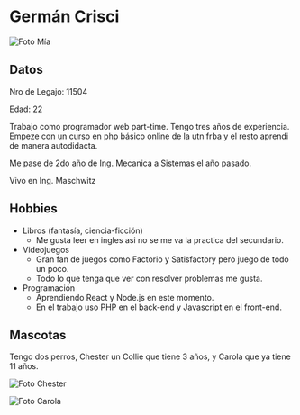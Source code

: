 # Germán Crisci

![Foto Mía](https://user-images.githubusercontent.com/80921200/111789788-4ba23a80-88a0-11eb-9f37-3877afd1a8b7.png)

## Datos

Nro de Legajo: 11504

Edad: 22

Trabajo como programador web part-time. 
Tengo tres años de experiencia. 
Empeze con un curso en php básico online de la utn frba y el resto aprendi de manera autodidacta.

Me pase de 2do año de Ing. Mecanica a Sistemas el año pasado.

Vivo en Ing. Maschwitz

## Hobbies

 - Libros (fantasía, ciencia-ficción)
	 - Me gusta leer en ingles asi no se me va la practica del secundario.
 - Videojuegos
	 - Gran fan de juegos como Factorio y Satisfactory pero juego de todo un poco.
	 - Todo lo que tenga que ver con resolver problemas me gusta.
 - Programación
	 - Aprendiendo React y Node.js en este momento.
	 - En el trabajo uso PHP en el back-end y Javascript en el front-end.

## Mascotas

Tengo dos perros, Chester un Collie que tiene 3 años, y Carola que ya tiene 11 años.

![Foto Chester](https://user-images.githubusercontent.com/80921200/111881749-c185cf00-8990-11eb-93e3-dd952519b3b3.jpg)

![Foto Carola](https://user-images.githubusercontent.com/80921200/111881752-c3e82900-8990-11eb-9726-27a61d574ae5.jpg)
